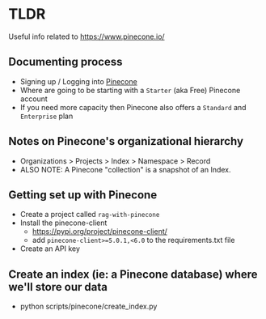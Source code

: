 # TLDR

Useful info related to https://www.pinecone.io/

## Documenting process

- Signing up / Logging into [Pinecone](https://www.pinecone.io/)
- Where are going to be starting with a `Starter` (aka Free) Pinecone account
- If you need more capacity then Pinecone also offers a `Standard` and `Enterprise` plan

## Notes on Pinecone's organizational hierarchy

- Organizations > Projects > Index > Namespace > Record
- ALSO NOTE: A Pinecone "collection" is a snapshot of an Index.

## Getting set up with Pinecone

- Create a project called `rag-with-pinecone`
- Install the pinecone-client
  - https://pypi.org/project/pinecone-client/
  - add `pinecone-client>=5.0.1,<6.0` to the requirements.txt file
- Create an API key

## Create an index (ie: a Pinecone database) where we'll store our data

- python scripts/pinecone/create_index.py